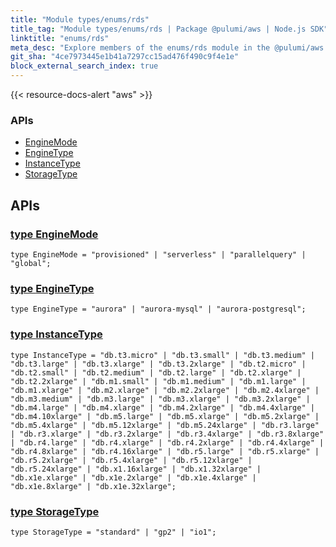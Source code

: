 ```yaml
---
title: "Module types/enums/rds"
title_tag: "Module types/enums/rds | Package @pulumi/aws | Node.js SDK"
linktitle: "enums/rds"
meta_desc: "Explore members of the enums/rds module in the @pulumi/aws package."
git_sha: "4ce7973445e1b41a7297cc15ad476f490c9f4e1e"
block_external_search_index: true
---
```


<!-- WARNING: this page was generated by a tool. Do not edit it by hand. -->
<!-- To change it, please see https://github.com/pulumi/docs/tree/master/tools/tscdocgen. -->

{{< resource-docs-alert "aws" >}}






<h3>APIs</h3>
<ul class="api">
    <li><a href="#EngineMode"><span class="symbol api"></span>EngineMode</a></li>
    <li><a href="#EngineType"><span class="symbol api"></span>EngineType</a></li>
    <li><a href="#InstanceType"><span class="symbol api"></span>InstanceType</a></li>
    <li><a href="#StorageType"><span class="symbol api"></span>StorageType</a></li>
</ul>




<h2 id="apis">APIs</h2>
<h3 class="pdoc-module-header" id="EngineMode" data-link-title="EngineMode">
    <a href="https://github.com/pulumi/pulumi-aws/blob/4ce7973445e1b41a7297cc15ad476f490c9f4e1e/sdk/nodejs/types/enums/rds/index.ts#L12">
        type <strong>EngineMode</strong>
    </a>
</h3>

<pre class="highlight"><code><span class='kd'>type</span> EngineMode = <span class='s2'>"provisioned"</span> | <span class='s2'>"serverless"</span> | <span class='s2'>"parallelquery"</span> | <span class='s2'>"global"</span>;</code></pre>
<h3 class="pdoc-module-header" id="EngineType" data-link-title="EngineType">
    <a href="https://github.com/pulumi/pulumi-aws/blob/4ce7973445e1b41a7297cc15ad476f490c9f4e1e/sdk/nodejs/types/enums/rds/index.ts#L20">
        type <strong>EngineType</strong>
    </a>
</h3>

<pre class="highlight"><code><span class='kd'>type</span> EngineType = <span class='s2'>"aurora"</span> | <span class='s2'>"aurora-mysql"</span> | <span class='s2'>"aurora-postgresql"</span>;</code></pre>
<h3 class="pdoc-module-header" id="InstanceType" data-link-title="InstanceType">
    <a href="https://github.com/pulumi/pulumi-aws/blob/4ce7973445e1b41a7297cc15ad476f490c9f4e1e/sdk/nodejs/types/enums/rds/index.ts#L84">
        type <strong>InstanceType</strong>
    </a>
</h3>

<pre class="highlight"><code><span class='kd'>type</span> InstanceType = <span class='s2'>"db.t3.micro"</span> | <span class='s2'>"db.t3.small"</span> | <span class='s2'>"db.t3.medium"</span> | <span class='s2'>"db.t3.large"</span> | <span class='s2'>"db.t3.xlarge"</span> | <span class='s2'>"db.t3.2xlarge"</span> | <span class='s2'>"db.t2.micro"</span> | <span class='s2'>"db.t2.small"</span> | <span class='s2'>"db.t2.medium"</span> | <span class='s2'>"db.t2.large"</span> | <span class='s2'>"db.t2.xlarge"</span> | <span class='s2'>"db.t2.2xlarge"</span> | <span class='s2'>"db.m1.small"</span> | <span class='s2'>"db.m1.medium"</span> | <span class='s2'>"db.m1.large"</span> | <span class='s2'>"db.m1.xlarge"</span> | <span class='s2'>"db.m2.xlarge"</span> | <span class='s2'>"db.m2.2xlarge"</span> | <span class='s2'>"db.m2.4xlarge"</span> | <span class='s2'>"db.m3.medium"</span> | <span class='s2'>"db.m3.large"</span> | <span class='s2'>"db.m3.xlarge"</span> | <span class='s2'>"db.m3.2xlarge"</span> | <span class='s2'>"db.m4.large"</span> | <span class='s2'>"db.m4.xlarge"</span> | <span class='s2'>"db.m4.2xlarge"</span> | <span class='s2'>"db.m4.4xlarge"</span> | <span class='s2'>"db.m4.10xlarge"</span> | <span class='s2'>"db.m5.large"</span> | <span class='s2'>"db.m5.xlarge"</span> | <span class='s2'>"db.m5.2xlarge"</span> | <span class='s2'>"db.m5.4xlarge"</span> | <span class='s2'>"db.m5.12xlarge"</span> | <span class='s2'>"db.m5.24xlarge"</span> | <span class='s2'>"db.r3.large"</span> | <span class='s2'>"db.r3.xlarge"</span> | <span class='s2'>"db.r3.2xlarge"</span> | <span class='s2'>"db.r3.4xlarge"</span> | <span class='s2'>"db.r3.8xlarge"</span> | <span class='s2'>"db.r4.large"</span> | <span class='s2'>"db.r4.xlarge"</span> | <span class='s2'>"db.r4.2xlarge"</span> | <span class='s2'>"db.r4.4xlarge"</span> | <span class='s2'>"db.r4.8xlarge"</span> | <span class='s2'>"db.r4.16xlarge"</span> | <span class='s2'>"db.r5.large"</span> | <span class='s2'>"db.r5.xlarge"</span> | <span class='s2'>"db.r5.2xlarge"</span> | <span class='s2'>"db.r5.4xlarge"</span> | <span class='s2'>"db.r5.12xlarge"</span> | <span class='s2'>"db.r5.24xlarge"</span> | <span class='s2'>"db.x1.16xlarge"</span> | <span class='s2'>"db.x1.32xlarge"</span> | <span class='s2'>"db.x1e.xlarge"</span> | <span class='s2'>"db.x1e.2xlarge"</span> | <span class='s2'>"db.x1e.4xlarge"</span> | <span class='s2'>"db.x1e.8xlarge"</span> | <span class='s2'>"db.x1e.32xlarge"</span>;</code></pre>
<h3 class="pdoc-module-header" id="StorageType" data-link-title="StorageType">
    <a href="https://github.com/pulumi/pulumi-aws/blob/4ce7973445e1b41a7297cc15ad476f490c9f4e1e/sdk/nodejs/types/enums/rds/index.ts#L92">
        type <strong>StorageType</strong>
    </a>
</h3>

<pre class="highlight"><code><span class='kd'>type</span> StorageType = <span class='s2'>"standard"</span> | <span class='s2'>"gp2"</span> | <span class='s2'>"io1"</span>;</code></pre>

